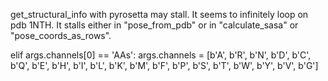 

get_structural_info with pyrosetta may stall. It seems to infinitely loop on pdb 1NTH. It stalls either in "pose_from_pdb" or in "calculate_sasa" or "pose_coords_as_rows".

elif args.channels[0] == 'AAs':
    args.channels = [b'A', b'R', b'N', b'D', b'C', b'Q', b'E', b'H', b'I', b'L', b'K', b'M', b'F', b'P', b'S', b'T', b'W', b'Y', b'V', b'G']
